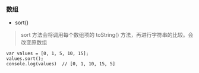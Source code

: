 ### 数组 


- sort()

> sort 方法会将调用每个数组项的 toString() 方法，再进行字符串的比较。会改变原数组

```
var values = [0, 1, 5, 10, 15];
values.sort();
console.log(values)  // [0, 1, 10, 15, 5]
```
